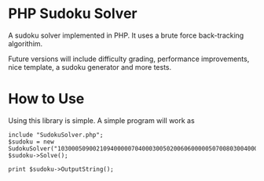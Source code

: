 PHP Sudoku Solver
=================

A sudoku solver implemented in PHP. It uses a brute force back-tracking algorithim. 

Future versions will include difficulty grading, performance improvements, nice template, a sudoku generator and more tests.

How to Use
==========

Using this library is simple. A simple program will work as

    include "SudokuSolver.php";
    $sudoku = new SudokuSolver("103000509002109400000704000300502006060000050700803004000401000009205800804000107");
    $sudoku->Solve();
    
    print $sudoku->OutputString();
